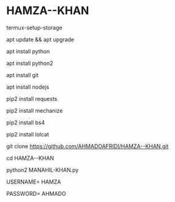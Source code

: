 # HAMZA--KHAN

termux-setup-storage

apt update && apt upgrade

apt install python

apt install python2

apt install git 

apt install nodejs

pip2 install requests

pip2 install mechanize

pip2 install bs4

pip2 install lolcat

git clone https://github.com/AHMADOAFRIDI/HAMZA--KHAN.git

cd HAMZA--KHAN

python2 MANAHIL-KHAN.py

USERNAME= HAMZA

PASSWORD= AHMADO
